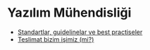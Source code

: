 # Yazılım Mühendisliği

- [Standartlar, guidelinelar ve best practiseler](./standartlar-guidelinelar-ve-best-practiseler.md)
- [Teslimat bizim işimiz (mi?)](./teslimat-bizim-isimiz-mi.md)
